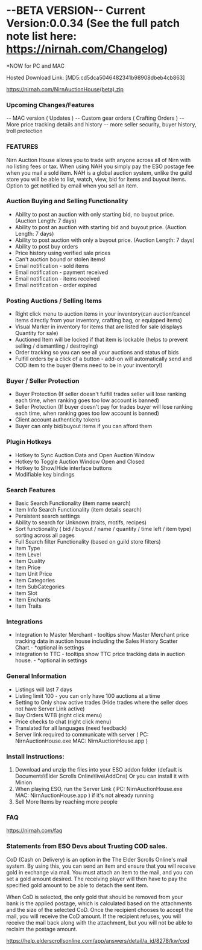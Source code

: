 # --BETA VERSION-- Current Version:0.0.34 (See the full patch note list here: https://nirnah.com/Changelog)
*NOW for PC and MAC


Hosted Download Link: [MD5:cd5dca5046482341b98908dbeb4cb863]

https://nirnah.com/NirnAuctionHouse(beta).zip



### Upcoming Changes/Features 
-- MAC version ( Updates )
-- Custom gear orders ( Crafting Orders )
-- More price tracking details and history
-- more seller security, buyer history, troll protection

### FEATURES 
Nirn Auction House allows you to trade with anyone across all of Nirn with no listing fees or tax.
When using NAH you simply pay the ESO postage fee when you mail a sold item.
NAH is a global auction system, unlike the guild store you will be able to list, watch, view, bid for items and buyout items.
Option to get notified by email when you sell an item.




### Auction Buying and Selling Functionality 

- Ability to post an auction with only starting bid, no buyout price. (Auction Length: 7 days)
- Ability to post an auction with starting bid and buyout price. (Auction Length: 7 days)
- Ability to post auction with only a buyout price. (Auction Length: 7 days)
- Ability to post buy orders 
- Price history using verified sale prices
- Can't auction bound or stolen items!
- Email notification - sold items
- Email notification - payment received
- Email notification - items received
- Email notification - order expired


### Posting Auctions / Selling Items 
- Right click menu to auction items in your inventory(can auction/cancel items directly from your inventory, crafting bag, or equipped items)
- Visual Marker in inventory for items that are listed for sale (displays Quantity for sale)
- Auctioned Item will be locked if that item is lockable (helps to prevent selling / dismantling / destroying)
- Order tracking so you can see all your auctions and status of bids
- Fulfill orders by a click of a button - add-on will automatically send and COD item to the buyer (Items need to be in your inventory!)


### Buyer / Seller Protection 
- Buyer Protection (If seller doesn't fulfill trades seller will lose ranking each time, when ranking goes too low account is banned)
- Seller Protection (If buyer doesn't pay for trades buyer will lose ranking each time, when ranking goes too low account is banned)
- Client account authenticity tokens
- Buyer can only bid/buyout items if you can afford them

### Plugin Hotkeys 

- Hotkey to Sync Auction Data and Open Auction Window
- Hotkey to Toggle Auction Window Open and Closed
- Hotkey to Show/Hide interface buttons
- Modifiable key bindings 

### Search Features 

- Basic Search Functionality (item name search)
- Item Info Search Functionality (item details search)
- Persistent search settings
- Ability to search for Unknown (traits, motifs, recipes)
- Sort functionality ( bid / buyout / name / quantity / time left / item type) sorting across all pages
- Full Search filter Functionality (based on guild store filters)
- Item Type
- Item Level
- Item Quality
- Item Price
- Item Unit Price
- Item Categories
- Item SubCategories
- Item Slot
- Item Enchants
- Item Traits

### Integrations 

- Integration to Master Merchant - tooltips show Master Merchant price tracking data in auction house including the Sales History Scatter Chart.- *optional in settings
- Integration to TTC - tooltips show TTC price tracking data in auction house. - *optional in settings


### General Information 

- Listings will last 7 days
- Listing limit 100 - you can only have 100 auctions at a time
- Setting to Only show active trades (Hide trades where the seller does not have Server Link active)
- Buy Orders WTB (right click menu)
- Price checks to chat (right click menu)
- Translated for all languages (need feedback)
- Server link required to communicate with server  ( PC: NirnAuctionHouse.exe   MAC: NirnAuctionHouse.app )  




### Install Instructions: 

1. Download and unzip the files into your ESO addon folder (default is Documents\Elder Scrolls Online\live\AddOns) Or you can install it with Minion
2. When playing ESO, run the Server Link  ( PC: NirnAuctionHouse.exe   MAC: NirnAuctionHouse.app ) if it's not already running 
3. Sell More Items by reaching more people



### FAQ
https://nirnah.com/faq


### Statements from ESO Devs about Trusting COD sales.

CoD (Cash on Delivery) is an option in the The Elder Scrolls Online's mail system. By using this, you can send an item and ensure that you will receive gold in exchange via mail. You must attach an item to the mail, and you can set a gold amount desired. The receiving player will then have to pay the specified gold amount to be able to detach the sent item.

When CoD is selected, the only gold that should be removed from your bank is the applied postage, which is calculated based on the attachments and the size of the selected CoD. Once the recipient chooses to accept the mail, you will receive the CoD amount. If the recipient refuses, you will receive the mail back along with the attachment, but you will not be able to reclaim the postage amount.

https://help.elderscrollsonline.com/app/answers/detail/a_id/8278/kw/cod

